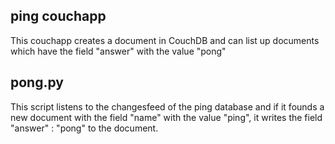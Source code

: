 ## ping couchapp
This couchapp creates a document in CouchDB and can list up documents
which have the field "answer" with the value "pong"

## pong.py
This script listens to the changesfeed of the ping database and if it founds a
new document with the field "name" with the value "ping", it writes the field "answer" : "pong" to the document. 



